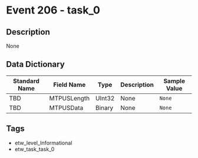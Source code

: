# Event 206 - task_0

## Description
None

## Data Dictionary
|Standard Name|Field Name|Type|Description|Sample Value|
|---|---|---|---|---|
|TBD|MTPUSLength|UInt32|None|`None`|
|TBD|MTPUSData|Binary|None|`None`|

## Tags
* etw_level_Informational
* etw_task_task_0